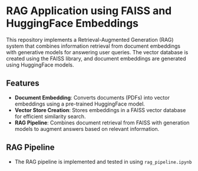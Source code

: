 # RAG Application using FAISS and HuggingFace Embeddings

This repository implements a Retrieval-Augmented Generation (RAG) system that combines information retrieval from document embeddings with generative models for answering user queries. The vector database is created using the FAISS library, and document embeddings are generated using HuggingFace models.

## Features

- **Document Embedding**: Converts documents (PDFs) into vector embeddings using a pre-trained HuggingFace model.
- **Vector Store Creation**: Stores embeddings in a FAISS vector database for efficient similarity search.
- **RAG Pipeline**: Combines document retrieval from FAISS with generation models to augment answers based on relevant information.

## RAG Pipeline
- The RAG pipeline is implemented and tested in using `rag_pipeline.ipynb`
